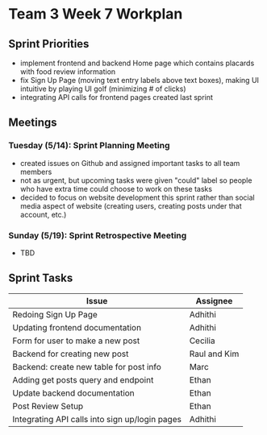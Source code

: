 # Team 3 Week 7 Workplan

## Sprint Priorities

 - implement frontend and backend Home page which contains placards with food review information
- fix Sign Up Page (moving text entry labels above text boxes), making UI intuitive by playing UI golf (minimizing # of clicks)
- integrating API calls for frontend pages created last sprint

## Meetings 
### Tuesday (5/14): Sprint Planning Meeting ###
- created issues on Github and assigned important tasks to all team members
- not as urgent, but upcoming tasks were given "could" label so people who have extra time could choose to work on these tasks
- decided to focus on website development this sprint rather than social media aspect of website (creating users, creating posts under that account, etc.)

### Sunday (5/19): Sprint Retrospective Meeting ###
- TBD

## Sprint Tasks ##
|           Issue     | Assignee    |
|-------------------- | ----------- |
| Redoing Sign Up Page | Adhithi    |
| Updating frontend documentation | Adhithi |
| Form for user to make a new post | Cecilia |
| Backend for creating new post | Raul and Kim |
| Backend: create new table for post info | Marc |
| Adding get posts query and endpoint | Ethan |
| Update backend documentation | Ethan |
| Post Review Setup | Ethan |
| Integrating API calls into sign up/login pages | Adhithi|

